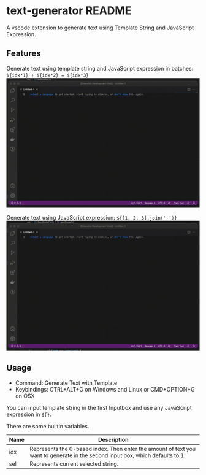 # text-generator README

A vscode extension to generate text using Template String and JavaScript Expression.

## Features

Generate text using template string and JavaScript expression in batches:  `${idx*1} + ${idx*2} = ${idx*3}`
![Generate text using template string and JavaScript expression in batches](images/batch_generate.gif)

Generate text using JavaScript expression: `${[1, 2, 3].join('-')}`
![Generate text using JavaScript expression](images/eval_js.gif)

## Usage

* Command: Generate Text with Template
* Keybindings: CTRL+ALT+G on Windows and Linux or CMD+OPTION+G on OSX

You can input template string in the first Inputbox and use any JavaScript expression in `${}`. 

There are some builtin variables.

| Name | Description                                                  |
| ---- | ------------------------------------------------------------ |
| idx  | Represents the 0-based index. Then enter the amount of text you want to generate in the second input box, which defaults to 1. |
| sel  | Represents current selected string.                          |
